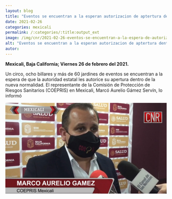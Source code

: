 ```yaml
---
layout: blog
title: "Eventos se encuentran a la esperan autorizacion de aptertura dentro de la nueva normalidad"
date: 2021-02-26
categories: mexicali
permalink: /:categories/:title:output_ext
image: /img/cnr/2021-02-26-eventos-se-encuentran-a-la-espera-de-autorizacion.jpg
alt: "Eventos se encuentran a la esperan autorizacion de aptertura dentro de la nueva normalidad"
autor:
---
```


**Mexicali, Baja California; Viernes 26 de febrero del 2021.** 

Un circo, ocho billares y más de 60 jardines de eventos se encuentran a la espera de que la autoridad estatal les autorice su apertura dentro de la nueva normalidad. El representante de la Comisión de Protección de Riesgos Sanitarios (COEPRIS) en Mexicali, Marcó Aurelio Gámez Servín, lo informó

<div id="carouselExampleSlidesOnly" class="carousel slide" data-ride="carousel">
  <div class="carousel-inner">
    <div class="carousel-item active">
       <img class="d-block w-100" src="/img/cnr/2021-02-26-eventos-se-encuentran-a-la-espera-de-autorizacion.jpg" loading="lazy"  alt="Eventos se encuentran a la esperan autorizacion de aptertura dentro de la nueva normalidad">
    </div>
  </div>
</div>